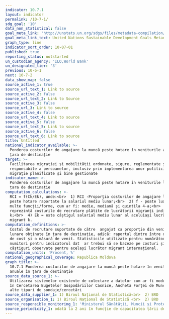 ```yaml
---
indicator: 10.7.1
layout: indicator
permalink: /10-7-1/
sdg_goal: '10'
data_non_statistical: false
goal_meta_link: 'http://unstats.un.org/sdgs/files/metadata-compilation/Metadata-Goal-10.pdf'
goal_meta_link_text: United Nations Sustainable Development Goals Metadata (pdf 564kB)
graph_type: line
indicator_sort_order: 10-07-01
published: true
reporting_status: notstarted
un_custodian_agency: 'ILO,World Bank'
un_designated_tier: '3'
previous: 10-6-1
next: 10-7-2
data_show_map: false
source_active_1: true
source_url_text_1: Link to source
source_active_2: false
source_url_text_2: Link to Source
source_active_3: false
source_url_3: Link to source
source_active_4: false
source_url_text_4: Link to source
source_active_5: false
source_url_text_5: Link to source
source_active_6: false
source_url_text_6: Link to source
title: Untitled
national_indicator_available: >-
  Ponderea costurilor de angajare la muncă peste hotare în veniturile anuale în
  țara de destinație
target: >-
  Facilitarea migrației și mobilității ordonate, sigure, reglementate și
  responsabile a persoanelor, inclusiv prin implementarea unor politici de
  migrație planificate și bine gestionate
indicator_name: >-
  Ponderea costurilor de angajare la muncă peste hotare în veniturile lunare în
  țara de destinație
computation_calculations: >-
  RCI = f(Ck/Ek), unde:<br>  1) RCI -Proporția costurilor de angajare la muncă
  peste hotare raportate la salariul mediu lunar;<br>  2) f - poate lua mai
  multe funcții/forme, cum ar fi: medie, mediană și quintila 4-a;<br>  3) Ck =
  reprezintă costurile de recrutare plătite de lucrătorii migranți individuali
  k;<br>  4) Ek = este câștigul salarial mediu lunar al aceluiași lucrător
  migrant k.
computation_definitions: >-
  Costul de recrutare suportate de către  angajat ca proporție din veniturile
  lunare obținute în țara de destinație, adică: raportul dintre între o măsură
  de cost și o măsură de venit. Statisticile utilizate pentru numărători și
  numitori pentru indicatorul dat  ar trebui să se bazeze pe costuri și
  câștiguri observate pentru același lucrător migrant internațional.
computation_units: 'Procent, %'
national_geographical_coverage: Republica Moldova
graph_title: >-
  10.7.1 Ponderea costurilor de angajare la muncă peste hotare în veniturile
  anuale în țara de destinație
source_data_source_1: >-
  Utilizarea sistemelor existente de colectare a datelor cum ar fi module ad-hoc
  în Cercetarea Bugetelor Gospodăriilor Casnice, Ancheta Forței de Muncă, sau
  alte tipuri de sondaje/cercetări
source_data_supplier_1: 1) Biroul Național de Statistică<br>  2) BRD
source_organisation_1: 1) Biroul Național de Statistică <br>  2) BRD
source_responsible_monitoring_1: 'Ministerul Sănătății, Muncii și Protecției Sociale'
source_periodicity_1: odată la 2 ani în funcție de capacitatea țării de colectare a datelor
---
```

